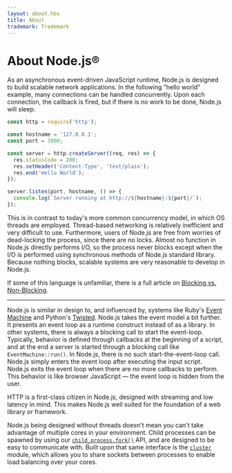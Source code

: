 ```yaml
---
layout: about.hbs
title: About
trademark: Trademark
---
```


# About Node.js®

As an asynchronous event-driven JavaScript runtime, Node.js is designed to build
scalable network applications. In the following "hello world" example, many
connections can be handled concurrently. Upon each connection, the callback is
fired, but if there is no work to be done, Node.js will sleep.

```js
const http = require('http');

const hostname = '127.0.0.1';
const port = 3000;

const server = http.createServer((req, res) => {
  res.statusCode = 200;
  res.setHeader('Content-Type', 'text/plain');
  res.end('Hello World');
});

server.listen(port, hostname, () => {
  console.log(`Server running at http://${hostname}:${port}/`);
});
```

This is in contrast to today's more common concurrency model, in which OS threads
are employed. Thread-based networking is relatively inefficient and very
difficult to use. Furthermore, users of Node.js are free from worries of
dead-locking the process, since there are no locks. Almost no function in
Node.js directly performs I/O, so the process never blocks except when the I/O is performed using
synchronous methods of Node.js standard library. Because nothing blocks, scalable systems are very
reasonable to develop in Node.js.

If some of this language is unfamiliar, there is a full article on
[Blocking vs. Non-Blocking][].

---

Node.js is similar in design to, and influenced by, systems like Ruby's
[Event Machine][] and Python's [Twisted][]. Node.js takes the event model a bit
further. It presents an event loop as a runtime construct instead of as a library. In other systems,
there is always a blocking call to start the event-loop.
Typically, behavior is defined through callbacks at the beginning of a script, and
at the end a server is started through a blocking call like `EventMachine::run()`.
In Node.js, there is no such start-the-event-loop call. Node.js simply enters the event loop after executing the input script. Node.js
exits the event loop when there are no more callbacks to perform. This behavior
is like browser JavaScript — the event loop is hidden from the user.

HTTP is a first-class citizen in Node.js, designed with streaming and low
latency in mind. This makes Node.js well suited for the foundation of a web
library or framework.

Node.js being designed without threads doesn't mean you can't take
advantage of multiple cores in your environment. Child processes can be spawned
by using our [`child_process.fork()`][] API, and are designed to be easy to
communicate with. Built upon that same interface is the [`cluster`][] module,
which allows you to share sockets between processes to enable load balancing
over your cores.

[blocking vs. non-blocking]: /learn/overview-of-blocking-vs-non-blocking/
[`child_process.fork()`]: /api/child_process/
[`cluster`]: https://nodejs.org/api/cluster.html
[event machine]: https://github.com/eventmachine/eventmachine
[twisted]: https://twistedmatrix.com/trac/
